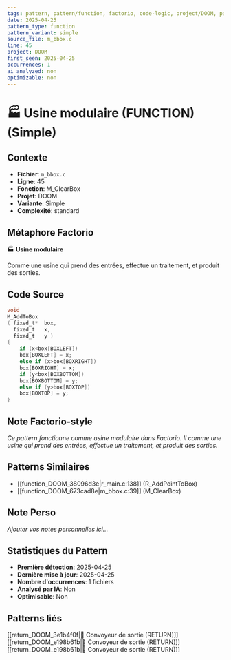```yaml
---
tags: pattern, pattern/function, factorio, code-logic, project/DOOM, pattern/variant/simple
date: 2025-04-25
pattern_type: function
pattern_variant: simple
source_file: m_bbox.c
line: 45
project: DOOM
first_seen: 2025-04-25
occurrences: 1
ai_analyzed: non
optimizable: non
---
```


# 🏭 Usine modulaire (FUNCTION) (Simple)

## Contexte
- **Fichier**: `m_bbox.c`
- **Ligne**: 45
- **Fonction**: M_ClearBox
- **Projet**: DOOM
- **Variante**: Simple
- **Complexité**: standard

## Métaphore Factorio
🏭 **Usine modulaire**

Comme une usine qui prend des entrées, effectue un traitement, et produit des sorties.

## Code Source
```c
void
M_AddToBox
( fixed_t*	box,
  fixed_t	x,
  fixed_t	y )
{
    if (x<box[BOXLEFT])
	box[BOXLEFT] = x;
    else if (x>box[BOXRIGHT])
	box[BOXRIGHT] = x;
    if (y<box[BOXBOTTOM])
	box[BOXBOTTOM] = y;
    else if (y>box[BOXTOP])
	box[BOXTOP] = y;
}
```

## Note Factorio-style
*Ce pattern fonctionne comme usine modulaire dans Factorio. Il comme une usine qui prend des entrées, effectue un traitement, et produit des sorties.*

## Patterns Similaires
- [[function_DOOM_38096d3e|r_main.c:138]] (R_AddPointToBox)
- [[function_DOOM_673cad8e|m_bbox.c:39]] (M_ClearBox)

## Note Perso
*Ajouter vos notes personnelles ici...*

## Statistiques du Pattern
- **Première détection**: 2025-04-25
- **Dernière mise à jour**: 2025-04-25
- **Nombre d'occurrences**: 1 fichiers
- **Analysé par IA**: Non
- **Optimisable**: Non

## Patterns liés
[[return_DOOM_3e1b4f0f|🚚 Convoyeur de sortie (RETURN)]]
[[return_DOOM_e198b61b|🚚 Convoyeur de sortie (RETURN)]]
[[return_DOOM_e198b61b|🚚 Convoyeur de sortie (RETURN)]]
